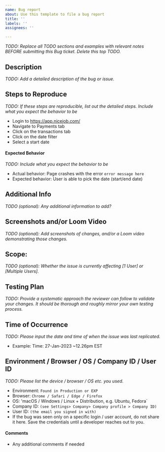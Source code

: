 ```yaml
---
name: Bug report
about: Use this template to file a bug report
title: ''
labels: ''
assignees: ''

---
```

_TODO: Replace all TODO sections and examples with relevant notes BEFORE submitting this Bug ticket. Delete this top TODO._

## Description
_TODO: Add a detailed description of the bug or issue._

## Steps to Reproduce
_TODO: If these steps are reproducible, list out the detailed steps. Include what you expect the behavior to be_
- Login to https://app.nicejob.com/
- Navigate to Payments tab
- Click on the transactions tab
- Click on the date filter
- Select a start date

#### Expected Behavior
_TODO: Include what you expect the behavior to be_
- Actual behavior: Page crashes with the error `error message here`
- Expected behavior: User is able to pick the date (start/end date)
## Additional Info
_TODO (optional): Any additional information to add?_

## Screenshots and/or Loom Video
_TODO (optional): Add screenshots of changes, and/or a Loom video demonstrating those changes._

## Scope:
_TODO (optional): Whether the issue is currently affecting [1 User] or [Multiple Users]._
## Testing Plan
_TODO: Provide a systematic approach the reviewer can follow to validate your changes. It should be thorough and roughly mirror your own testing process._

## Time of Occurrence
_TODO: Please input the date and time of when the issue was last replicated._
- Example: Time: 27-Jan-2023 ~12.26pm EST

## Environment / Browser / OS / Company ID / User ID
_TODO: Please list the device / browser / OS etc. you used._
- Environment: `Found in Production or EXP`
- Browser: `Chrome / Safari / Edge / Firefox`
- OS: 'macOS / Windows / Linux + Distribution, e.g. Ubuntu, Fedora`
- Company ID: `(see Settings> Company> Company profile > Company ID)`
- User ID: `(the email you signed in with)`
- If the bug was seen only on a specific login / user account, do not share it here. Save the credentials until a developer reaches out to you.

#### Comments
- Any additional comments if needed

